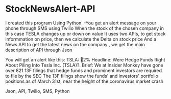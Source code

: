 # StockNewsAlert-API
I created this program Using Python.
-You get an alert message on your phone through SMS using Twilio
When the stock of the chosen company in this case TESLA changes up or down on value
It uses two APIs, to get stock informmation on price, then we calculate the Delta on stock price
And a News API to get the latest news on the company , we get the main description of API through Json

You will get an alert like this: 
TSLA: 🔺2%
Headline: Were Hedge Funds Right About Piling Into Tesla Inc. (TSLA)?. 
Brief: We at Insider Monkey have gone over 821 13F filings that hedge funds and prominent investors are required to file by the SEC The 13F filings show the funds' and investors' portfolio positions as of March 31st, near the height of the coronavirus market crash

Json, API, Twilio, SMS, Python
